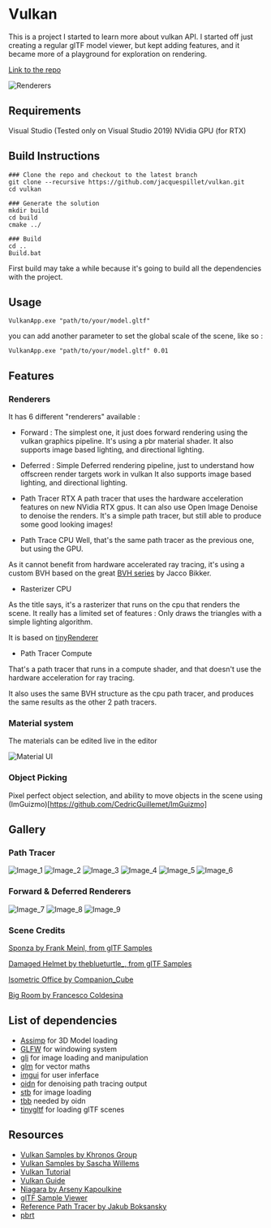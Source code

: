 # Vulkan

This is a project I started to learn more about vulkan API.
I started off just creating a regular glTF model viewer, but kept adding features, and it became more of a playground for exploration on rendering.

[Link to the repo](https://github.com/jacquespillet/vulkan)

![Renderers](https://github.com/jacquespillet/vulkan/blob/master/resources/Gallery/Sans%20titre.png?raw=true)

## Requirements
Visual Studio (Tested only on Visual Studio 2019)
NVidia GPU (for RTX)

## Build Instructions
```
### Clone the repo and checkout to the latest branch
git clone --recursive https://github.com/jacquespillet/vulkan.git
cd vulkan

### Generate the solution
mkdir build
cd build
cmake ../

### Build
cd ..
Build.bat
```
First build may take a while because it's going to build all the dependencies with the project.

## Usage
```
VulkanApp.exe "path/to/your/model.gltf"
```
you can add another parameter to set the global scale of the scene, like so : 
```
VulkanApp.exe "path/to/your/model.gltf" 0.01
```

## Features

### Renderers
It has 6 different "renderers" available : 

* Forward : 
The simplest one, it just does forward rendering using the vulkan graphics pipeline. It's using a pbr material shader. 
It also supports image based lighting, and directional lighting.

* Deferred : 
Simple Deferred rendering pipeline, just to understand how offscreen render targets work in vulkan
It also supports image based lighting, and directional lighting.

* Path Tracer RTX
A path tracer that uses the hardware acceleration features on new NVidia RTX gpus. 
It can also use Open Image Denoise to denoise the renders.
It's a simple path tracer, but still able to produce some good looking images!

* Path Trace CPU
Well, that's the same path tracer as the previous one, but using the GPU.

As it cannot benefit from hardware accelerated ray tracing, it's using a custom BVH based on the great [BVH series](https://jacco.ompf2.com/2022/04/13/how-to-build-a-bvh-part-1-basics/) by Jacco Bikker.

* Rasterizer CPU

As the title says, it's a rasterizer that runs on the cpu that renders the scene. It really has a limited set of features : Only draws the triangles with a simple lighting algorithm.

It is based on [tinyRenderer](https://www.google.com/search?client=firefox-b-d&q=tiny+rasterizer)

* Path Tracer Compute

That's a path tracer that runs in a compute shader, and that doesn't use the hardware acceleration for ray tracing.

It also uses the same BVH structure as the cpu path tracer, and produces the same results as the other 2 path tracers.

### Material system

The materials can be edited live in the editor

![Material UI](https://github.com/jacquespillet/vulkan/blob/master/resources/Gallery/MaterialUI.PNG?raw=true)

### Object Picking

Pixel perfect object selection, and ability to move objects in the scene using (ImGuizmo)[https://github.com/CedricGuillemet/ImGuizmo]


## Gallery

### Path Tracer
![Image_1](https://github.com/jacquespillet/vulkan/blob/master/resources/Gallery/1.png?raw=true)
![Image_2](https://github.com/jacquespillet/vulkan/blob/master/resources/Gallery/2.png?raw=true)
![Image_3](https://github.com/jacquespillet/vulkan/blob/master/resources/Gallery/3.png?raw=true)
![Image_4](https://github.com/jacquespillet/vulkan/blob/master/resources/Gallery/4.png?raw=true)
![Image_5](https://github.com/jacquespillet/vulkan/blob/master/resources/Gallery/5.png?raw=true)
![Image_6](https://github.com/jacquespillet/vulkan/blob/master/resources/Gallery/6.png?raw=true)

### Forward & Deferred Renderers
![Image_7](https://github.com/jacquespillet/vulkan/blob/master/resources/Gallery/7.png?raw=true)
![Image_8](https://github.com/jacquespillet/vulkan/blob/master/resources/Gallery/8.png?raw=true)
![Image_9](https://github.com/jacquespillet/vulkan/blob/master/resources/Gallery/9.png?raw=true)

### Scene Credits
[Sponza by Frank Meinl, from glTF Samples](https://github.com/KhronosGroup/glTF-Sample-Models/tree/main)

[Damaged Helmet by theblueturtle_, from glTF Samples](https://github.com/KhronosGroup/glTF-Sample-Models/tree/main)

[Isometric Office by Companion_Cube](https://sketchfab.com/3d-models/isometric-office-d31464eed8044190911b221648aca432)

[Big Room by Francesco Coldesina](https://sketchfab.com/3d-models/big-room-0b5da073be88481091dbef7e55f1d180)


## List of dependencies
* [Assimp]() for 3D Model loading
* [GLFW]() for windowing system
* [gli]() for image loading and manipulation
* [glm]() for vector maths
* [imgui]() for user inferface
* [oidn]() for denoising path tracing output
* [stb]() for image loading
* [tbb]() needed by oidn
* [tinygltf]() for loading glTF scenes

## Resources
* [Vulkan Samples by Khronos Group](https://github.com/KhronosGroup/Vulkan-Samples)
* [Vulkan Samples by Sascha Willems](https://github.com/SaschaWillems/Vulkan)
* [Vulkan Tutorial](https://vulkan-tutorial.com/)
* [Vulkan Guide](https://vkguide.dev/)
* [Niagara by Arseny Kapoulkine](https://www.youtube.com/watch?v=BR2my8OE1Sc&list=PL0JVLUVCkk-l7CWCn3-cdftR0oajugYvd&ab_channel=ArsenyKapoulkine)
* [glTF Sample Viewer](https://github.com/KhronosGroup/glTF-Sample-Viewer)
* [Reference Path Tracer by Jakub Boksansky](https://github.com/boksajak/referencePT)
* [pbrt](https://pbr-book.org/)